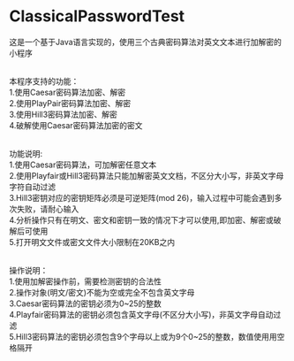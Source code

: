 # ClassicalPasswordTest
这是一个基于Java语言实现的，使用三个古典密码算法对英文文本进行加解密的小程序<br><br>

本程序支持的功能：<br>
  1.使用Caesar密码算法加密、解密<br>
  2.使用PlayPair密码算法加密、解密<br>
  3.使用Hill3密码算法加密、解密<br>
  4.破解使用Caesar密码算法加密的密文<br><br>
  
功能说明:<br>
  1.使用Caesar密码算法，可加解密任意文本<br>
  2.使用Playfair或Hill3密码算法只能加解密英文文档，不区分大小写，非英文字母字符自动过滤<br>
  3.Hill3密钥对应的密钥矩阵必须是可逆矩阵(mod 26)，输入过程中可能会遇到多次失败，请耐心输入<br>
  4.分析操作只有在明文、密文和密钥一致的情况下才可以使用,即加密、解密或破解后可使用<br>
  5.打开明文文件或密文文件大小限制在20KB之内<br><br>
  
操作说明：<br>
  1.使用加解密操作前，需要检测密钥的合法性<br>
  2.操作对象(明文/密文)不能为空或完全不包含英文字母<br>
  3.Caesar密码算法的密钥必须为0~25的整数<br>
  4.Playfair密码算法的密钥必须包含英文字母(不区分大小写)，非英文字母自动过滤<br>
  5.Hill3密码算法的密钥必须包含9个字母以上或为9个0~25的整数，数值使用用空格隔开<br>

